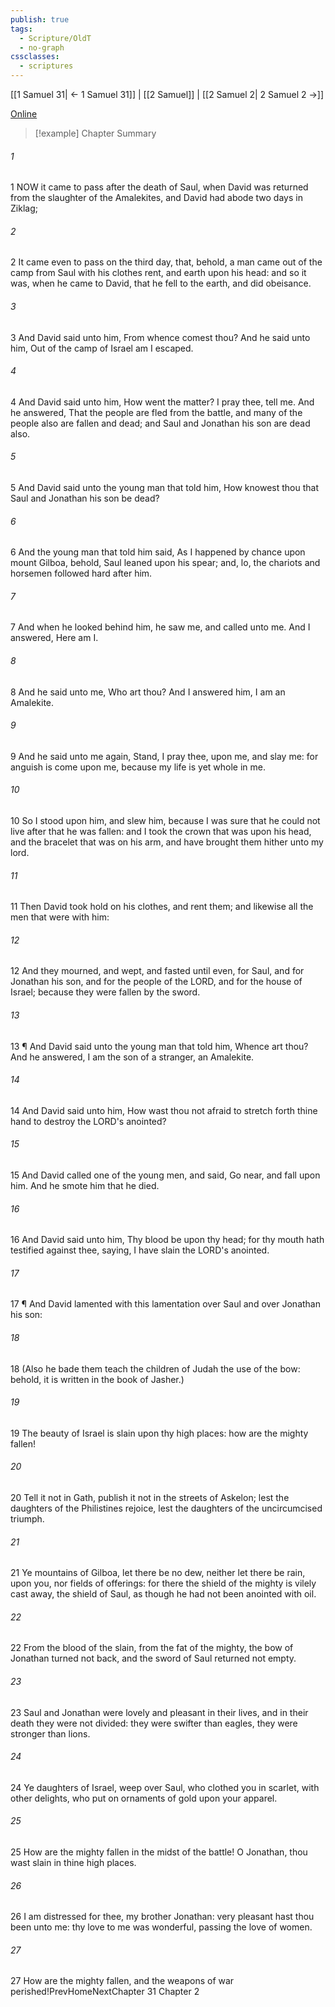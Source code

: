 ```yaml
---
publish: true
tags:
  - Scripture/OldT
  - no-graph
cssclasses:
  - scriptures
---
```

[[1 Samuel 31| ← 1 Samuel 31]] | [[2 Samuel]] | [[2 Samuel 2| 2 Samuel 2 →]]

[Online](https://churchofjesuschrist.org/study/scriptures/ot/2-sam/1?lang=eng)

>[!example] Chapter Summary
>
###### 1
1 NOW it came to pass after the death of Saul, when David was returned from the slaughter of the Amalekites, and David had abode two days in Ziklag;
###### 2
2 It came even to pass on the third day, that, behold, a man came out of the camp from Saul with his clothes rent, and earth upon his head: and so it was, when he came to David, that he fell to the earth, and did obeisance.
###### 3
3 And David said unto him, From whence comest thou?  And he said unto him, Out of the camp of Israel am I escaped.
###### 4
4 And David said unto him, How went the matter?  I pray thee, tell me.  And he answered, That the people are fled from the battle, and many of the people also are fallen and dead; and Saul and Jonathan his son are dead also.
###### 5
5 And David said unto the young man that told him, How knowest thou that Saul and Jonathan his son be dead?
###### 6
6 And the young man that told him said, As I happened by chance upon mount Gilboa, behold, Saul leaned upon his spear; and, lo, the chariots and horsemen followed hard after him.
###### 7
7 And when he looked behind him, he saw me, and called unto me.  And I answered, Here am I.
###### 8
8 And he said unto me, Who art thou?  And I answered him, I am an Amalekite.
###### 9
9 And he said unto me again, Stand, I pray thee, upon me, and slay me: for anguish is come upon me, because my life is yet whole in me.
###### 10
10 So I stood upon him, and slew him, because I was sure that he could not live after that he was fallen: and I took the crown that was upon his head, and the bracelet that was on his arm, and have brought them hither unto my lord.
###### 11
11 Then David took hold on his clothes, and rent them; and likewise all the men that were with him:
###### 12
12 And they mourned, and wept, and fasted until even, for Saul, and for Jonathan his son, and for the people of the LORD, and for the house of Israel; because they were fallen by the sword.
###### 13
13 ¶ And David said unto the young man that told him, Whence art thou?  And he answered, I am the son of a stranger, an Amalekite.
###### 14
14 And David said unto him, How wast thou not afraid to stretch forth thine hand to destroy the LORD's anointed?
###### 15
15 And David called one of the young men, and said, Go near, and fall upon him.  And he smote him that he died.
###### 16
16 And David said unto him, Thy blood be upon thy head; for thy mouth hath testified against thee, saying, I have slain the LORD's anointed.
###### 17
17 ¶ And David lamented with this lamentation over Saul and over Jonathan his son:
###### 18
18 (Also he bade them teach the children of Judah the use of the bow: behold, it is written in the book of Jasher.)
###### 19
19 The beauty of Israel is slain upon thy high places: how are the mighty fallen!
###### 20
20 Tell it not in Gath, publish it not in the streets of Askelon; lest the daughters of the Philistines rejoice, lest the daughters of the uncircumcised triumph.
###### 21
21 Ye mountains of Gilboa, let there be no dew, neither let there be rain, upon you, nor fields of offerings: for there the shield of the mighty is vilely cast away, the shield of Saul, as though he had not been anointed with oil.
###### 22
22 From the blood of the slain, from the fat of the mighty, the bow of Jonathan turned not back, and the sword of Saul returned not empty.
###### 23
23 Saul and Jonathan were lovely and pleasant in their lives, and in their death they were not divided: they were swifter than eagles, they were stronger than lions.
###### 24
24 Ye daughters of Israel, weep over Saul, who clothed you in scarlet, with other delights, who put on ornaments of gold upon your apparel.
###### 25
25 How are the mighty fallen in the midst of the battle!  O Jonathan, thou wast slain in thine high places.
###### 26
26 I am distressed for thee, my brother Jonathan: very pleasant hast thou been unto me: thy love to me was wonderful, passing the love of women.
###### 27
27 How are the mighty fallen, and the weapons of war perished!PrevHomeNextChapter 31&nbsp;Chapter 2



